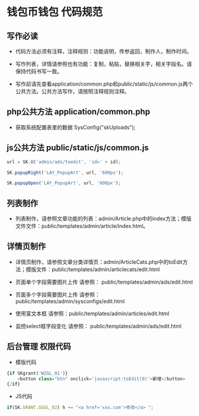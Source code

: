 钱包币钱包 代码规范
===============

## 写作必读

+ 代码方法必须有注释，注释规则：功能说明，传参返回，制作人，制作时间。


+ 写作列表，详情请参照也有功能：复制，粘贴，替换相关字，相关字段名。请保持代码书写一致。

+ 写作前请先查看application/common.php和public/static/js/common.js两个公共方法。公共方法写作，请按照注释规则注释。

## php公共方法 application/common.php

+ 获取系统配置表里的数据  SysConfig("skUploads");

## js公共方法 public/static/js/common.js

```javascript
url = SK.U('admin/ads/toedit', 'id=' + id);

SK.popupRight('LAY_PopupArt', url, '600px');

SK.popupOpen('LAY_PopupArt', url, '600px');
```



## 列表制作

+ 列表制作，请参照文章功能的列表：admin/Article.php中的index方法；模版文件文件：public/templates/admin/article/index.html。

## 详情页制作

+ 详情页制作，请参照文章分类详情页：admin/ArticleCats.php中的toEdit方法；模版文件：public/templates/admin/articlecats/edit.html

+ 页面单个字段需要图片上传 请参照： public/templates/admin/ads/edit.html

+ 页面多个字段需要图片上传 请参照： public/templates/admin/sysconfigs/edit.html

+ 使用富文本框 请参照：public/templates/admin/articles/edit.html

+ 监控select框字段变化 请参照： public/templates/admin/ads/edit.html

## 后台管理 权限代码
+ 模版代码
```php
{if SKgrant('WZGL_01')}
    <button class="btn" onclick='javascript:toEdit(0)'>新增</button>
{/if}   
```
+ JS代码
```javascript
if(SK.GRANT.GGGL_02) h += "<a href='xxx.com'>修改</a> ";
```